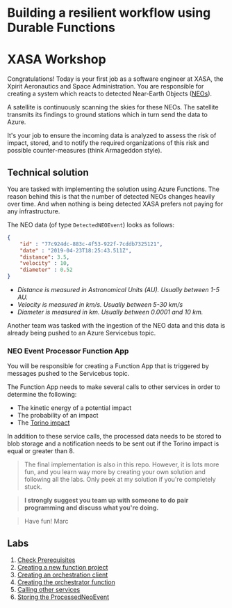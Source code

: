 # Building a resilient workflow using Durable Functions

# XASA Workshop

Congratulations! Today is your first job as a software engineer at XASA, the Xpirit Aeronautics and Space Administration. You are responsible for creating a system which reacts to detected Near-Earth Objects ([NEOs](https://cneos.jpl.nasa.gov/about/basics.html)).

A satellite is continuously scanning the skies for these NEOs. The satellite transmits its findings to ground stations which in turn send the data to Azure.

It's your job to ensure the incoming data is analyzed to assess the risk of impact, stored, and to notify the required organizations of this risk and possible counter-measures (think Armageddon style).

## Technical solution

You are tasked with implementing the solution using Azure Functions. The reason behind this is that the number of detected NEOs changes heavily over time. And when nothing is being detected XASA prefers not paying for any infrastructure.

The NEO data (of type `DetectedNEOEvent`) looks as follows:

```json
{
    "id" : "77c924dc-883c-4f53-922f-7cddb7325121",
    "date" : "2019-04-23T18:25:43.511Z",
    "distance": 3.5,
    "velocity" : 10,
    "diameter" : 0.52
}
```

- *Distance is measured in Astronomical Units (AU). Usually between 1-5 AU.*
- *Velocity is measured in km/s. Usually between 5-30 km/s*
- *Diameter is measured in km. Usually between 0.0001 and 10 km.*

Another team was tasked with the ingestion of the NEO data and this data is already being pushed to an Azure Servicebus topic.

### NEO Event Processor Function App

You will be responsible for creating a Function App that is triggered by messages pushed to the Servicebus topic.

The Function App needs to make several calls to other services in order to determine the following:

- The kinetic energy of a potential impact
- The probability of an impact
- The [Torino impact](https://cneos.jpl.nasa.gov/sentry/torino_scale.html)

In addition to these service calls, the processed data needs to be stored to blob storage and a notification needs to be sent out if the Torino impact is equal or greater than 8.

> The final implementation is also in this repo. However, it is lots more fun, and you learn way more by creating your own solution and following all the labs. 
Only peek at my solution if you're completely stuck. 

>**I strongly suggest you team up with someone to do pair programming and discuss what you're doing.**

> Have fun! Marc

## Labs

1. [Check Prerequisites](labs/0_prerequisites.md)
2. [Creating a new function project](labs/1_creating_a_function_project.md)
3. [Creating an orchestration client](labs/2_create_orchestration_client.md)
4. [Creating the orchestrator function](labs/3_create_orchestrator_function.md)
5. [Calling other services](labs/4_create_activity_functions_services.md)
5. [Storing the ProcessedNeoEvent](labs/4_create_activity_functions_services.md)